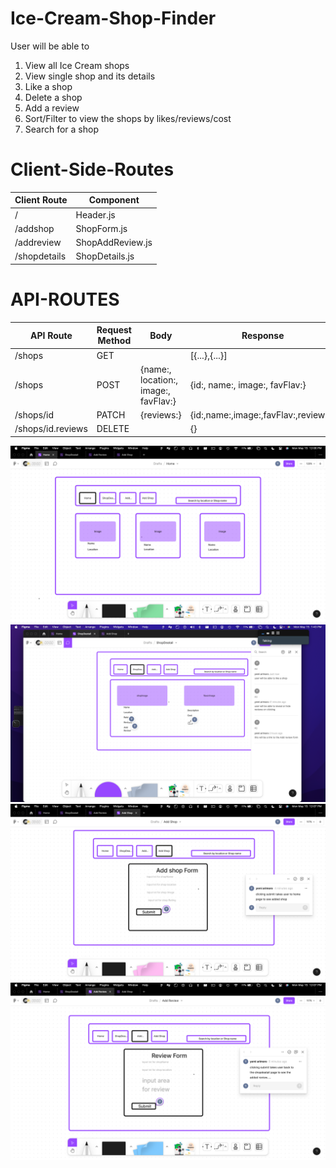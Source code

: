 # Ice-Cream-Shop-Finder

User will be able to 
1. View all Ice Cream shops
2. View single shop and its details
3. Like a shop
4. Delete a shop
6. Add a review
7. Sort/Filter to view the shops by likes/reviews/cost
8. Search for a shop

# Client-Side-Routes
| Client Route | Component        |
|--------------|------------------|
| /            | Header.js        |
| /addshop     | ShopForm.js      |
| /addreview   | ShopAddReview.js |
| /shopdetails | ShopDetails.js   |


# API-ROUTES

| API Route         | Request Method | Body                                 | Response                             |
|-------------------|----------------|--------------------------------------|--------------------------------------|
| /shops            | GET            |                                      | [{...},{...}]                        |
| /shops            | POST           | {name:, location:, image:, favFlav:} | {id:, name:, image:, favFlav:}       |
| /shops/id         | PATCH          | {reviews:}                           | {id:,name:,image:,favFlav:,reviews:} |
| /shops/id.reviews | DELETE         |                                      | {}                                   |

<img src="./public/Home.png" alt="Home">
<img src="./public/ShopDetail.png" alt="Shop Detail">
<img src="./public/AddShop.png" alt="Add Shop">
<img src="./public/AddReview.png" alt="Add Review">